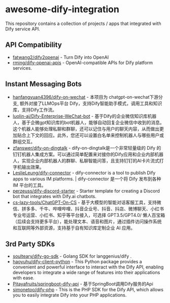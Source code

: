 # awesome-dify-integration

This repository contains a collection of projects / apps that integrated with Dify service API.  

## API Compatibility

- [fatwang2/dify2openai](https://github.com/fatwang2/dify2openai) - Turn Dify into OpenAI
- [rming/dify-openai-apis](https://github.com/rming/dify-openai-apis) - OpenAI-compatible APIs for Dify platform services.

## Instant Messaging Bots

- [hanfangyuan4396/dify-on-wechat](https://github.com/hanfangyuan4396/dify-on-wechat) - 本项目为 chatgpt-on-wechat下游分支, 额外对接了LLMOps平台 Dify，支持Dify智能助手模式，调用工具和知识库，支持Dify工作流。
- [luolin-ai/Dify-Enterprise-WeChat-bot](https://github.com/luolin-ai/Dify-Enterprise-WeChat-bot) - 基于Dify的企业微信知识库机器人，基于企微gpt知识库的bot机器人，能够自动回复企业微信中收到的消息。这个机器人能够处理私聊和群聊，还可以记住与用户的聊天内容，从而做出更加贴合上下文的回应。此外，您还可以设置白名单来控制机器人与哪些用户或群组交互。
- [zfanswer/dify-on-dingtalk](https://github.com/zfanswer/dify-on-dingtalk) - dify-on-dingtalk是一个非常轻量级的 Dify 的钉钉机器人集成方案。可以通过简单配置来对接你的Dify应用和企业内部机器人，实现企业内部机器人的群聊、私聊智能问答，且支持钉钉的AI卡片流式打字机输出效果。
- [LeslieLeung/dify-connector](https://github.com/LeslieLeung/dify-connector) - dify-connector is a tool to publish Dify apps to various IM platforms. | dify-connector 是一个将 Dify 发布到各种 IM 平台的工具。
- [perzeuss/dify-discord-starter](https://github.com/perzeuss/dify-discord-starter) - Starter template for creating a Discord bot that integrates with Dify.ai chatbots.
- [cs-lazy-tools/ChatGPT-On-CS](https://github.com/cs-lazy-tools/ChatGPT-On-CS) - 基于大模型的智能对话客服工具，支持微信、拼多多、千牛、哔哩哔哩、抖音企业号、抖音、抖店、微博聊天、小红书专业号运营、小红书、知乎等平台接入，可选择 GPT3.5/GPT4.0/ 懒人百宝箱 （后续会支持更多平台），能处理文本、语音和图片，通过插件访问操作系统和互联网等外部资源，支持基于自有知识库定制企业 AI 应用。

## 3rd Party SDKs

- [soulteary/dify-go-sdk](https://github.com/soulteary/dify-go-sdk) - Golang SDK for langgenius/dify .
- [haoyuhu/dify-client-python](https://github.com/haoyuhu/dify-client-python) - This Python package provides a convenient and powerful interface to interact with the Dify API, enabling developers to integrate a wide range of features into their applications with ease.
- [Pitayafruits/springboot-dify-api](https://github.com/Pitayafruits/springboot-dify-api) - 基于SpringBoot调用Dify服务的Api
- [simonetoo/dify-php](https://github.com/simonetoo/dify-php) - This is the PHP SDK for the Dify API, which allows you to easily integrate Dify into your PHP applications.
